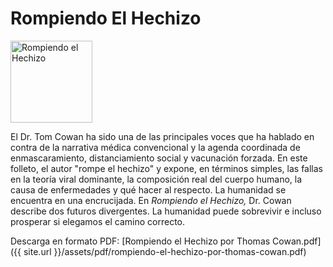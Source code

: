 # Rompiendo El Hechizo

<img src="{{ site.url }}/assets/img/rompiendo-el-hechizo-small.png" class="img-responsive img-thumbnail pull-left gap-right" alt="Rompiendo el Hechizo" width="131em" />

El Dr. Tom Cowan ha sido una de las principales voces que ha hablado en contra de la narrativa médica convencional y la agenda coordinada de enmascaramiento, distanciamiento social y vacunación forzada. En este folleto, el autor "rompe el hechizo" y expone, en términos simples, las fallas en la teoría viral dominante, la composición real del cuerpo humano, la causa de enfermedades y qué hacer al respecto. La humanidad se encuentra en una encrucijada. En _Rompiendo el Hechizo,_ Dr. Cowan describe dos futuros divergentes. La humanidad puede sobrevivir e incluso prosperar si elegamos el camino correcto.

Descarga en formato PDF: [Rompiendo el Hechizo por Thomas Cowan.pdf]({{ site.url }}/assets/pdf/rompiendo-el-hechizo-por-thomas-cowan.pdf)
